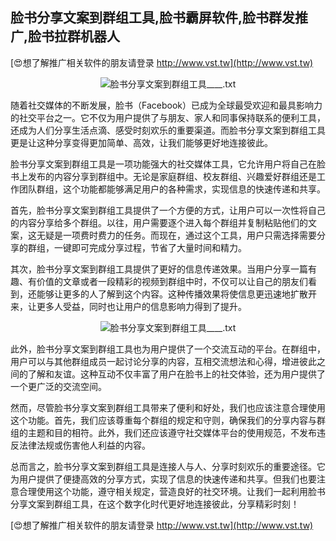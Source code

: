 ## **脸书分享文案到群组工具,脸书霸屏软件,脸书群发推广,脸书拉群机器人**

[😍想了解推广相关软件的朋友请登录 http://www.vst.tw](http://www.vst.tw)

 <center><img src="https://vst.tw/MP4/tuiguang/png/4.png" alt="脸书分享文案到群组工具____.txt"></center>

随着社交媒体的不断发展，脸书（Facebook）已成为全球最受欢迎和最具影响力的社交平台之一。它不仅为用户提供了与朋友、家人和同事保持联系的便利工具，还成为人们分享生活点滴、感受时刻欢乐的重要渠道。而脸书分享文案到群组工具更是让这种分享变得更加简单、高效，让我们能够更好地连接彼此。

脸书分享文案到群组工具是一项功能强大的社交媒体工具，它允许用户将自己在脸书上发布的内容分享到群组中。无论是家庭群组、校友群组、兴趣爱好群组还是工作团队群组，这个功能都能够满足用户的各种需求，实现信息的快速传递和共享。

首先，脸书分享文案到群组工具提供了一个方便的方式，让用户可以一次性将自己的内容分享给多个群组。以往，用户需要逐个进入每个群组并复制粘贴他们的文案，这无疑是一项费时费力的任务。而现在，通过这个工具，用户只需选择需要分享的群组，一键即可完成分享过程，节省了大量时间和精力。

其次，脸书分享文案到群组工具提供了更好的信息传递效果。当用户分享一篇有趣、有价值的文章或者一段精彩的视频到群组中时，不仅可以让自己的朋友们看到，还能够让更多的人了解到这个内容。这种传播效果将使信息更迅速地扩散开来，让更多人受益，同时也让用户的信息影响力得到了提升。

 <center><img src="https://vst.tw/MP4/tuiguang/png/3.png" alt="脸书分享文案到群组工具____.txt"></center>

此外，脸书分享文案到群组工具也为用户提供了一个交流互动的平台。在群组中，用户可以与其他群组成员一起讨论分享的内容，互相交流想法和心得，增进彼此之间的了解和友谊。这种互动不仅丰富了用户在脸书上的社交体验，还为用户提供了一个更广泛的交流空间。

然而，尽管脸书分享文案到群组工具带来了便利和好处，我们也应该注意合理使用这个功能。首先，我们应该尊重每个群组的规定和守则，确保我们的分享内容与群组的主题和目的相符。此外，我们还应该遵守社交媒体平台的使用规范，不发布违反法律法规或伤害他人利益的内容。

总而言之，脸书分享文案到群组工具是连接人与人、分享时刻欢乐的重要途径。它为用户提供了便捷高效的分享方式，实现了信息的快速传递和共享。但我们也要注意合理使用这个功能，遵守相关规定，营造良好的社交环境。让我们一起利用脸书分享文案到群组工具，在这个数字化时代更好地连接彼此，分享精彩时刻！

[😍想了解推广相关软件的朋友请登录 http://www.vst.tw](http://www.vst.tw)



